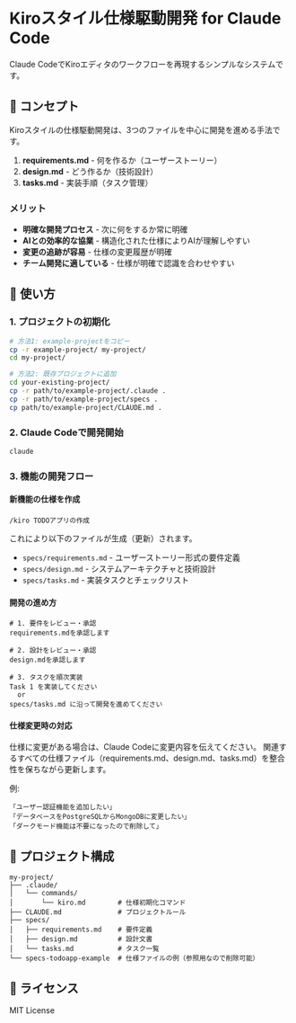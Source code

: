 # Kiroスタイル仕様駆動開発 for Claude Code

Claude CodeでKiroエディタのワークフローを再現するシンプルなシステムです。

## 🎯 コンセプト

Kiroスタイルの仕様駆動開発は、3つのファイルを中心に開発を進める手法です。

1. **requirements.md** - 何を作るか（ユーザーストーリー）
2. **design.md** - どう作るか（技術設計）
3. **tasks.md** - 実装手順（タスク管理）

### メリット

- **明確な開発プロセス** - 次に何をするか常に明確
- **AIとの効率的な協業** - 構造化された仕様によりAIが理解しやすい
- **変更の追跡が容易** - 仕様の変更履歴が明確
- **チーム開発に適している** - 仕様が明確で認識を合わせやすい

## 🚀 使い方

### 1. プロジェクトの初期化

```bash
# 方法1: example-projectをコピー
cp -r example-project/ my-project/
cd my-project/

# 方法2: 既存プロジェクトに追加
cd your-existing-project/
cp -r path/to/example-project/.claude .
cp -r path/to/example-project/specs .
cp path/to/example-project/CLAUDE.md .
```

### 2. Claude Codeで開発開始

```bash
claude
```

### 3. 機能の開発フロー

#### 新機能の仕様を作成

```
/kiro TODOアプリの作成
```

これにより以下のファイルが生成（更新）されます。

- `specs/requirements.md` - ユーザーストーリー形式の要件定義
- `specs/design.md` - システムアーキテクチャと技術設計
- `specs/tasks.md` - 実装タスクとチェックリスト

#### 開発の進め方

```
# 1. 要件をレビュー・承認
requirements.mdを承認します

# 2. 設計をレビュー・承認
design.mdを承認します

# 3. タスクを順次実装
Task 1 を実装してください
  or
specs/tasks.md に沿って開発を進めてください
```

#### 仕様変更時の対応

仕様に変更がある場合は、Claude Codeに変更内容を伝えてください。
関連するすべての仕様ファイル（requirements.md、design.md、tasks.md）を整合性を保ちながら更新します。

例:

```
「ユーザー認証機能を追加したい」
「データベースをPostgreSQLからMongoDBに変更したい」
「ダークモード機能は不要になったので削除して」
```

## 📁 プロジェクト構成

```
my-project/
├── .claude/
│   └── commands/
│       └── kiro.md        # 仕様初期化コマンド
├── CLAUDE.md              # プロジェクトルール
├── specs/
│   ├── requirements.md    # 要件定義
│   ├── design.md          # 設計文書
│   └── tasks.md           # タスク一覧
└── specs-todoapp-example  # 仕様ファイルの例（参照用なので削除可能）
```

## 📝 ライセンス

MIT License
